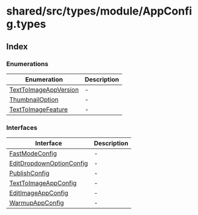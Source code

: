 # shared/src/types/module/AppConfig.types

## Index

### Enumerations

| Enumeration | Description |
| ------ | ------ |
| [TextToImageAppVersion](enumerations/TextToImageAppVersion.md) | - |
| [ThumbnailOption](enumerations/ThumbnailOption.md) | - |
| [TextToImageFeature](enumerations/TextToImageFeature.md) | - |

### Interfaces

| Interface | Description |
| ------ | ------ |
| [FastModeConfig](interfaces/FastModeConfig.md) | - |
| [EditDropdownOptionConfig](interfaces/EditDropdownOptionConfig.md) | - |
| [PublishConfig](interfaces/PublishConfig.md) | - |
| [TextToImageAppConfig](interfaces/TextToImageAppConfig.md) | - |
| [EditImageAppConfig](interfaces/EditImageAppConfig.md) | - |
| [WarmupAppConfig](interfaces/WarmupAppConfig.md) | - |
